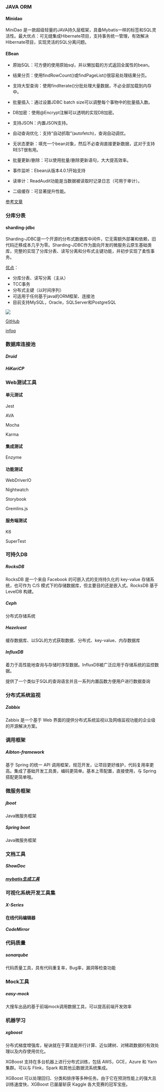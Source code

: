 ### JAVA ORM

#### Minidao

MiniDao 是一款超级轻量的JAVA持久层框架，具备Mybatis一样的标签和SQL灵活性。最大优点：可无缝集成Hibernate项目，支持事务统一管理，有效解决Hibernate项目，实现灵活的SQL分离问题。

#### EBean

- 原始SQL：可方便的使用原始sql，并以懒加载的方式返回全属性的bean。
- 结果分页：使用findRowCount()或findPageList()很容易处理结果分页。
- 支持大型查询：使用findIterate()分批处理大量数据，不必全部加载到内存中。
- 批量插入：通过设置JDBC batch size可以调整每个事物中的批量插入数。
- DB加密：使用@Encrypt注解可以透明的实现DB加密。
- 支持JSON：内置JSON支持。
- 自动查询优化：支持“自动抓取”(autofetch)，查询自动调优。
- 无状态更新：填充一个bean对象，然后不必查询直接更新数据，这对于支持REST很有用。
- 批量更新/删除：可以使用批量/删除更新语句，大大提高效率。
- 事件监听：Ebean从版本4.0.1开始支持
- 读审计：ReadAudit功能是当数据被读取时记录日志（可用于审计）。


- 二级缓存：可显著提升性能。

[参考文章](http://blog.csdn.net/jsshaojinjie/article/details/52129740)

### 分库分表

#### sharding-jdbc

Sharding-JDBC是一个开源的分布式数据库中间件，它无需额外部署和依赖，旧代码迁移成本几乎为零。Sharding-JDBC作为面向开发的微服务云原生基础类库，完整的实现了分库分表、读写分离和分布式主键功能，并初步实现了柔性事务。

[优点](http://shardingjdbc.io/index_zh.html)：

- 分库分表、读写分离（主从）
- TCC事务
- 分布式主键（以时间序列）
- 可适用于任何基于java的ORM框架、连接池
- 目前支持MySQL，Oracle，SQLServer和PostgreSQL

![](/var/folders/jq/xmm7f3ds2ql5h2k85hz904rh0000gn/T/ro.nextwave.Snappy/ro.nextwave.Snappy/64BA05E9-921F-4C94-B07C-6A093E8994F6.png)

[GitHub](https://github.com/shardingjdbc)

[infoq](http://www.infoq.com/cn/news/2016/01/sharding-jdbc-dangdang)

### 数据库连接池

##### Druid

##### HiKariCP

### Web测试工具

#### 单元测试

Jest

AVA

Mocha

Karma

#### 集成测试

Enzyme

#### 功能测试

WebDriverIO

Nightwatch

Storybook

Gremlins.js

#### 服务端测试

K6

SuperTest

### 可持久DB

##### RocksDB 

RocksDB 是一个来自 Facebook 的可嵌入式的支持持久化的 key-value 存储系统，也可作为 C/S 模式下的存储数据库，但主要目的还是嵌入式。RocksDB 基于 LevelDB 构建。

##### Ceph

分布式存储系统

##### Hazelcast

缓存数据库、以SQL的方式获取数据、分布式、key-value、内存数据库

##### InfluxDB

着力于高性能地查询与存储时序型数据。InfluxDB被广泛应用于存储系统的监控数据。

提供了一个类似于SQL的查询语言并且一系列内置函数方便用户进行数据查询

### 分布式系统监视

##### Zabbix

Zabbix 是一个基于 Web 界面的提供分布式系统监视以及网络监视功能的企业级的开源解决方案。

### 调用框架

##### Aibton-framework

基于 Spring 的统一 API 调用框架，规范开发，让项目更好维护，代码复用率更高。集成了基础开发工具类，编码更简单。基本上零配置，直接使用，与 Spring 搭配更简单哦。

### 微服务框架

##### jboot

Java微服务框架

##### Spring boot

Java微服务框架

### 文档工具

##### ShowDoc

##### [mybatis生成工具](https://github.com/zouzg/mybatis-generator-gui)

### 可视化系统开发工具集 

##### X-Series

#### 在线代码编辑器

##### CodeMirror

### 代码质量

##### sonarqube

代码质量工具，具有代码重复率，Bug率，漏洞等检查功能

### Mock工具

##### easy-mock

大搜车出品的基于前端mock调用数据工具，可以提高前端开发效率

### 机器学习

##### xgboost

分布式梯度增强库，秘诀就在于算法能并行计算、近似建树、对稀疏数据的有效处理以及内存使用优化。

XGBoost 支持在多台机器上进行分布式训练，包括 AWS，GCE，Azure 和 Yarn 集群。可以与 Flink，Spark 和其他云数据流系统集成。

XGBoost 可以处理回归、分类和排序等多种任务。由于它在预测性能上的强大且训练速度快，XGBoost 已屡屡斩获 Kaggle 各大竞赛的冠军宝座。